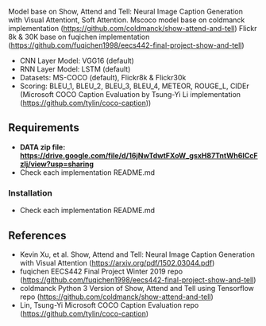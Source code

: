 Model base on Show, Attend and Tell: Neural Image Caption Generation with Visual Attentiont, Soft Attention.
Mscoco model base on coldmanck implementation (https://github.com/coldmanck/show-attend-and-tell)
Flickr 8k & 30K base on fuqichen implementation (https://github.com/fuqichen1998/eecs442-final-project-show-and-tell)
- CNN Layer Model: VGG16 (default)
- RNN Layer Model: LSTM (default)
- Datasets: MS-COCO (default), Flickr8k & Flickr30k
- Scoring: BLEU_1, BLEU_2, BLEU_3, BLEU_4, METEOR, ROUGE_L, CIDEr (Microsoft COCO Caption Evaluation by Tsung-Yi Li implementation (https://github.com/tylin/coco-caption))

## Requirements
- **DATA zip file: https://drive.google.com/file/d/16jNwTdwtFXoW_gsxH87TntWh6ICcFzIj/view?usp=sharing**
- Check each implementation README.md

### Installation 
- Check each implementation README.md

## References

* Kevin Xu, et al. Show, Attend and Tell: Neural Image Caption Generation with Visual Attention (https://arxiv.org/pdf/1502.03044.pdf)
* fuqichen EECS442 Final Project Winter 2019 repo (https://github.com/fuqichen1998/eecs442-final-project-show-and-tell)
* coldmanck Python 3 Version of Show, Attend and Tell using Tensorflow repo (https://github.com/coldmanck/show-attend-and-tell)
* Lin, Tsung-Yi Microsoft COCO Caption Evaluation repo (https://github.com/tylin/coco-caption)
